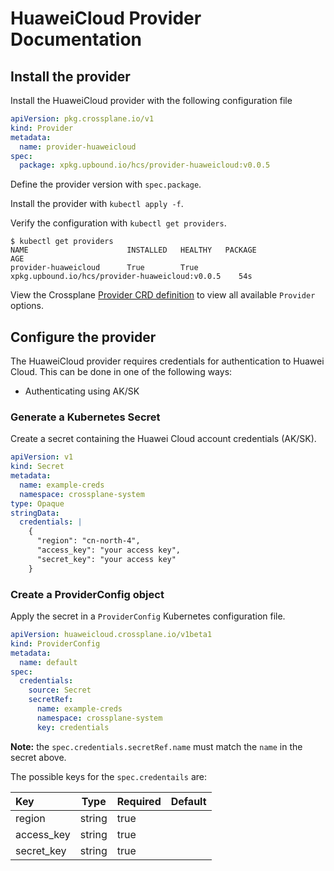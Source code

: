 # HuaweiCloud Provider Documentation

## Install the provider

Install the HuaweiCloud provider with the following configuration file

```yaml
apiVersion: pkg.crossplane.io/v1
kind: Provider
metadata:
  name: provider-huaweicloud
spec:
  package: xpkg.upbound.io/hcs/provider-huaweicloud:v0.0.5
```

Define the provider version with `spec.package`.

Install the provider with `kubectl apply -f`.

Verify the configuration with `kubectl get providers`.

```shell
$ kubectl get providers
NAME                      INSTALLED   HEALTHY   PACKAGE                                                    AGE
provider-huaweicloud      True        True      xpkg.upbound.io/hcs/provider-huaweicloud:v0.0.5    54s
```

View the Crossplane [Provider CRD definition](https://doc.crds.dev/github.com/huaweicloud/provider-huaweicloud) to view all available `Provider` options.

## Configure the provider

The HuaweiCloud provider requires credentials for authentication to Huawei Cloud. This can be done in one of the following ways:

* Authenticating using AK/SK

### Generate a Kubernetes Secret

Create a secret containing the Huawei Cloud account credentials (AK/SK).

```yaml
apiVersion: v1
kind: Secret
metadata:
  name: example-creds
  namespace: crossplane-system
type: Opaque
stringData:
  credentials: |
    {
      "region": "cn-north-4",
      "access_key": "your access key",
      "secret_key": "your access key"
    }
```

### Create a ProviderConfig object

Apply the secret in a `ProviderConfig` Kubernetes configuration file.

```yaml
apiVersion: huaweicloud.crossplane.io/v1beta1
kind: ProviderConfig
metadata:
  name: default
spec:
  credentials:
    source: Secret
    secretRef:
      name: example-creds
      namespace: crossplane-system
      key: credentials
```

**Note:** the `spec.credentials.secretRef.name` must match the `name` in the secret above.

The possible keys for the `spec.credentails` are:

| Key         | Type     | Required                      | Default |
| :---        | :------: | :---                          | :---    |
| region      | string   | true                          |         |
| access_key  | string   | true                          |         |
| secret_key  | string   | true                          |         |
